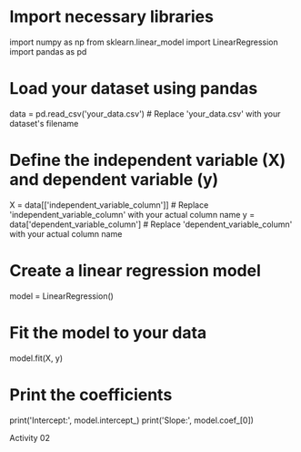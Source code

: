 # Import necessary libraries
import numpy as np
from sklearn.linear_model import LinearRegression
import pandas as pd

# Load your dataset using pandas
data = pd.read_csv('your_data.csv')  # Replace 'your_data.csv' with your dataset's filename

# Define the independent variable (X) and dependent variable (y)
X = data[['independent_variable_column']]  # Replace 'independent_variable_column' with your actual column name
y = data['dependent_variable_column']      # Replace 'dependent_variable_column' with your actual column name

# Create a linear regression model
model = LinearRegression()

# Fit the model to your data
model.fit(X, y)

# Print the coefficients
print('Intercept:', model.intercept_)
print('Slope:', model.coef_[0])

Activity 02
